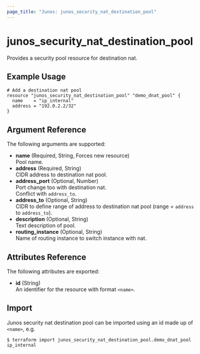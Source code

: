 ```yaml
---
page_title: "Junos: junos_security_nat_destination_pool"
---
```


# junos_security_nat_destination_pool

Provides a security pool resource for destination nat.

## Example Usage

```hcl
# Add a destination nat pool
resource "junos_security_nat_destination_pool" "demo_dnat_pool" {
  name    = "ip_internal"
  address = "192.0.2.2/32"
}
```

## Argument Reference

The following arguments are supported:

- **name** (Required, String, Forces new resource)  
  Pool name.
- **address** (Required, String)  
  CIDR address to destination nat pool.
- **address_port** (Optional, Number)  
  Port change too with destination nat.  
  Conflict with `address_to`.
- **address_to** (Optional, String)  
  CIDR to define range of address to destination nat pool (range = `address` to `address_to`).
- **description** (Optional, String)  
  Text description of pool.
- **routing_instance** (Optional, String)  
  Name of routing instance to switch instance with nat.

## Attributes Reference

The following attributes are exported:

- **id** (String)  
  An identifier for the resource with format `<name>`.

## Import

Junos security nat destination pool can be imported using an id made up of `<name>`, e.g.

```shell
$ terraform import junos_security_nat_destination_pool.demo_dnat_pool ip_internal
```
